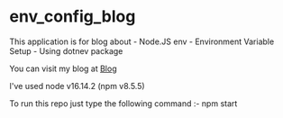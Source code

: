 # env_config_blog
This application is for blog about - Node.JS env - Environment Variable Setup - Using dotnev package

You can visit my blog at <a href="https://nodejsdotenvconfig.blogspot.com/2022/09/nodejs-env-environment-variable-setup.html">Blog</a>

I've used node v16.14.2 (npm v8.5.5)

To run this repo just type the following command :- npm start
